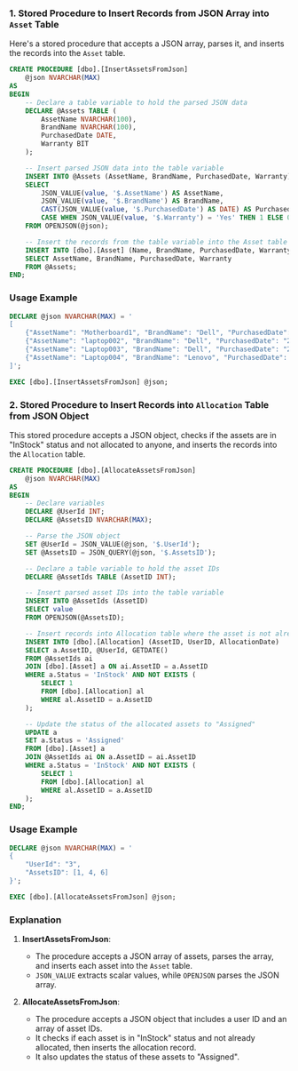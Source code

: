 ### 1. Stored Procedure to Insert Records from JSON Array into `Asset` Table

Here's a stored procedure that accepts a JSON array, parses it, and inserts the records into the `Asset` table.

```sql
CREATE PROCEDURE [dbo].[InsertAssetsFromJson]
    @json NVARCHAR(MAX)
AS
BEGIN
    -- Declare a table variable to hold the parsed JSON data
    DECLARE @Assets TABLE (
        AssetName NVARCHAR(100),
        BrandName NVARCHAR(100),
        PurchasedDate DATE,
        Warranty BIT
    );

    -- Insert parsed JSON data into the table variable
    INSERT INTO @Assets (AssetName, BrandName, PurchasedDate, Warranty)
    SELECT 
        JSON_VALUE(value, '$.AssetName') AS AssetName,
        JSON_VALUE(value, '$.BrandName') AS BrandName,
        CAST(JSON_VALUE(value, '$.PurchasedDate') AS DATE) AS PurchasedDate,
        CASE WHEN JSON_VALUE(value, '$.Warranty') = 'Yes' THEN 1 ELSE 0 END AS Warranty
    FROM OPENJSON(@json);

    -- Insert the records from the table variable into the Asset table
    INSERT INTO [dbo].[Asset] (Name, BrandName, PurchasedDate, Warranty)
    SELECT AssetName, BrandName, PurchasedDate, Warranty
    FROM @Assets;
END;
```

### Usage Example

```sql
DECLARE @json NVARCHAR(MAX) = '
[
    {"AssetName": "Motherboard1", "BrandName": "Dell", "PurchasedDate": "2022-01-01", "Warranty": "Yes"},
    {"AssetName": "laptop002", "BrandName": "Dell", "PurchasedDate": "2022-01-03", "Warranty": "No"},
    {"AssetName": "Laptop003", "BrandName": "Dell", "PurchasedDate": "2022-01-04", "Warranty": "Yes"},
    {"AssetName": "Laptop004", "BrandName": "Lenovo", "PurchasedDate": "2022-01-04", "Warranty": "Yes"}
]';

EXEC [dbo].[InsertAssetsFromJson] @json;
```

### 2. Stored Procedure to Insert Records into `Allocation` Table from JSON Object

This stored procedure accepts a JSON object, checks if the assets are in "InStock" status and not allocated to anyone, and inserts the records into the `Allocation` table.

```sql
CREATE PROCEDURE [dbo].[AllocateAssetsFromJson]
    @json NVARCHAR(MAX)
AS
BEGIN
    -- Declare variables
    DECLARE @UserId INT;
    DECLARE @AssetsID NVARCHAR(MAX);

    -- Parse the JSON object
    SET @UserId = JSON_VALUE(@json, '$.UserId');
    SET @AssetsID = JSON_QUERY(@json, '$.AssetsID');

    -- Declare a table variable to hold the asset IDs
    DECLARE @AssetIds TABLE (AssetID INT);

    -- Insert parsed asset IDs into the table variable
    INSERT INTO @AssetIds (AssetID)
    SELECT value
    FROM OPENJSON(@AssetsID);

    -- Insert records into Allocation table where the asset is not already allocated and is in "InStock" status
    INSERT INTO [dbo].[Allocation] (AssetID, UserID, AllocationDate)
    SELECT a.AssetID, @UserId, GETDATE()
    FROM @AssetIds ai
    JOIN [dbo].[Asset] a ON ai.AssetID = a.AssetID
    WHERE a.Status = 'InStock' AND NOT EXISTS (
        SELECT 1
        FROM [dbo].[Allocation] al
        WHERE al.AssetID = a.AssetID
    );

    -- Update the status of the allocated assets to "Assigned"
    UPDATE a
    SET a.Status = 'Assigned'
    FROM [dbo].[Asset] a
    JOIN @AssetIds ai ON a.AssetID = ai.AssetID
    WHERE a.Status = 'InStock' AND NOT EXISTS (
        SELECT 1
        FROM [dbo].[Allocation] al
        WHERE al.AssetID = a.AssetID
    );
END;
```

### Usage Example

```sql
DECLARE @json NVARCHAR(MAX) = '
{
    "UserId": "3",
    "AssetsID": [1, 4, 6]
}';

EXEC [dbo].[AllocateAssetsFromJson] @json;
```

### Explanation

1. **InsertAssetsFromJson**:
   - The procedure accepts a JSON array of assets, parses the array, and inserts each asset into the `Asset` table.
   - `JSON_VALUE` extracts scalar values, while `OPENJSON` parses the JSON array.

2. **AllocateAssetsFromJson**:
   - The procedure accepts a JSON object that includes a user ID and an array of asset IDs.
   - It checks if each asset is in "InStock" status and not already allocated, then inserts the allocation record.
   - It also updates the status of these assets to "Assigned".